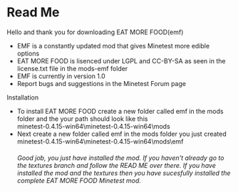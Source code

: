 <h1>Read Me</h1> 
Hello and thank you for downloading EAT MORE FOOD(emf)<br/>
<ul>
<li>EMF is a constantly updated mod that gives Minetest more edible options</li>
<li>	EAT MORE FOOD is lisenced under LGPL and CC-BY-SA as seen in the license.txt file in the mods-emf folder</li>
<li>	EMF is currently in version 1.0</li>
<li>	Report bugs and suggestions in the Minetest Forum page </li>
</ul>
Installation
<ul>
<li>To install EAT MORE FOOD create a new folder called emf in the mods folder and the your path should look like this</li>
minetest-0.4.15-win64\minetest-0.4.15-win64\mods
<li>Next create a new folder called emf in the mods folder you just created</li>
minetest-0.4.15-win64\minetest-0.4.15-win64\mods\emf
<h6>Good job, you just have installed the mod. If you haven't already go to the textures branch and follow the READ ME over there. If you have installed the mod and the textures then you have sucesfully installed the complete EAT MORE FOOD Minetest mod.</h6>
